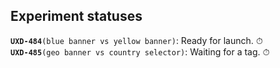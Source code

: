 ## Experiment statuses

**`UXD-484`**`(blue banner vs yellow banner)`: Ready for launch. ⏱  
**`UXD-485`**`(geo banner vs country selector)`: Waiting for a tag. ⏱
